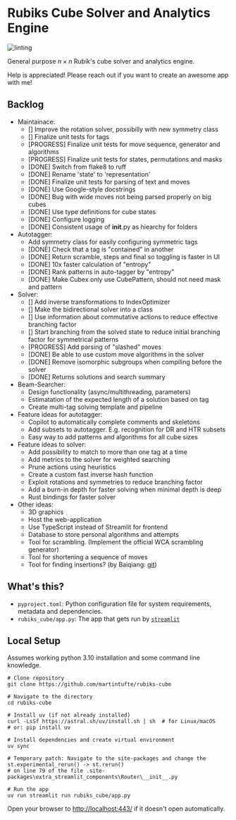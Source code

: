 # Rubiks Cube Solver and Analytics Engine
![linting](https://github.com/martintufte/rubiks-cube/actions/workflows/pre-commit.yml/badge.svg)

General purpose $n \times n$ Rubik's cube solver and analytics engine.

Help is appreciated! Please reach out if you want to create an awesome app with me!

## Backlog
* Maintainace:
    * [] Improve the rotation solver, possibilly with new symmetry class
    * [] Finalize unit tests for tags
    * [PROGRESS] Finalize unit tests for move sequence, generator and algorithms
    * [PROGRESS] Finalize unit tests for states, permutations and masks
    * [DONE] Switch from flake8 to ruff
    * [DONE] Rename 'state' to 'representation'
    * [DONE] Finalize unit tests for parsing of text and moves
    * [DONE] Use Google-style docstrings
    * [DONE] Bug with wide moves not being parsed properly on big cubes
    * [DONE] Use type definitions for cube states
    * [DONE] Configure logging
    * [DONE] Consistent usage of __init__.py as hiearchy for folders
* Autotagger:
    * Add symmetry class for easily configuring symmetric tags
    * [DONE] Check that a tag is "contained" in another
    * [DONE] Return scramble, steps and final so toggling is faster in UI
    * [DONE] 10x faster calculation of "entropy"
    * [DONE] Rank patterns in auto-tagger by "entropy"
    * [DONE] Make Cubex only use CubePattern, should not need mask and pattern
* Solver:
    * [] Add inverse transformations to IndexOptimizer
    * [] Make the bidirectional solver into a class
    * [] Use information about commutative actions to reduce effective branching factor
    * [] Start branching from the solved state to reduce initial branching factor for symmetrical patterns
    * [PROGRESS] Add parsing of "slashed" moves
    * [DONE] Be able to use custom move algorithms in the solver
    * [DONE] Remove isomorphic subgroups when compiling before the solver
    * [DONE] Returns solutions and search summary
* Beam-Searcher:
    * Design functionality (async/multithreading, parameters)
    * Estimatation of the expected length of a solution based on tag
    * Create multi-tag solving template and pipeline
* Feature ideas for autotagger:
    * Copilot to automatically complete comments and skeletons
    * Add subsets to autotagger. E.g. recognition for DR and HTR subsets
    * Easy way to add patterns and algorithms for all cube sizes
* Feature ideas to solver:
    * Add possibility to match to more than one tag at a time
    * Add metrics to the solver for weighted searching
    * Prune actions using heuristics
    * Create a custom fast inverse hash function
    * Exploit rotations and symmetries to reduce branching factor
    * Add a burn-in depth for faster solving when minimal depth is deep
    * Rust bindings for faster solver
* Other ideas:
    * 3D graphics
    * Host the web-application
    * Use TypeScript instead of Streamlit for frontend
    * Database to store personal algorithms and attempts
    * Tool for scrambling. (Implement the official WCA scrambling generator)
    * Tool for shortening a sequence of moves
    * Tool for finding insertions? (by Baiqiang: [git](https://github.com/Baiqiang/333.fm))

## What's this?
- `pyproject.toml`: Python configuration file for system requirements, metadata and dependencies.
- `rubiks_cube/app.py`: The app that gets run by [`streamlit`](https://docs.streamlit.io/)

## Local Setup
Assumes working python 3.10 installation and some command line knowledge.

```shell
# Clone repository
git clone https://github.com/martintufte/rubiks-cube

# Navigate to the directory
cd rubiks-cube

# Install uv (if not already installed)
curl -LsSf https://astral.sh/uv/install.sh | sh  # for Linux/macOS
# or: pip install uv

# Install dependencies and create virtual environment
uv sync

# Temporary patch: Navigate to the site-packages and change the st.experimental_rerun() -> st.rerun()
# on line 79 of the file .site-packages\extra_streamlit_components\Router\__init__.py

# Run the app
uv run streamlit run rubiks_cube/app.py
```

Open your browser to [http://localhost:443/](http://localhost:443/) if it doesn't open automatically.
